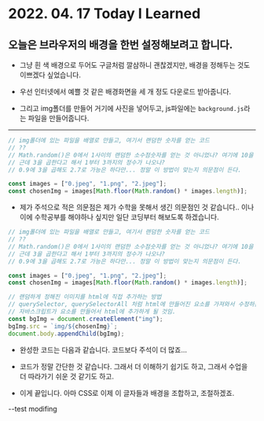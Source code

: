 # 2022. 04. 17 Today I Learned

## 오늘은 브라우저의 배경을 한번 설정해보려고 합니다.

- 그냥 흰 색 배경으로 두어도 구글처럼 깔삼하니 괜찮겠지만, 배경을 정해두는 것도 이쁘겠다 싶었습니다.

- 우선 인터넷에서 예쁠 것 같은 배경화면을 세 개 정도 다운로드 받아줍니다.

- 그리고 img폴더를 만들어 거기에 사진을 넣어두고, js파일에는 `background.js`라는 파일을 만들어줍니다.

---

```js
// img폴더에 있는 파일을 배열로 만들고, 여기서 랜덤한 숫자를 얻는 코드
// ??
// Math.random()은 0에서 1사이의 랜덤한 소수점숫자를 얻는 것 아니었나? 여기에 10을 곱하고 내림을 해야 1부터 10까지의 정수가 나온다.
// 근데 3을 곱한다고 해서 1부터 3까지의 정수가 나오나?
// 0.9에 3을 곱해도 2.7로 가능은 하다만... 정말 이 방법이 맞는지 의문점이 든다.

const images = ["0.jpeg", "1.png", "2.jpeg"];
const chosenImg = images[Math.floor(Math.random() * images.length)];
```

- 제가 주석으로 적은 의문점은 제가 수학을 못해서 생긴 의문점인 것 같습니다.. 이나이에 수학공부를 해야하나 싶지만 일단 코딩부터 해보도록 하겠습니다.

```js
// img폴더에 있는 파일을 배열로 만들고, 여기서 랜덤한 숫자를 얻는 코드
// ??
// Math.random()은 0에서 1사이의 랜덤한 소수점숫자를 얻는 것 아니었나? 여기에 10을 곱하고 내림을 해야 1부터 10까지의 정수가 나온다.
// 근데 3을 곱한다고 해서 1부터 3까지의 정수가 나오나?
// 0.9에 3을 곱해도 2.7로 가능은 하다만... 정말 이 방법이 맞는지 의문점이 든다.

const images = ["0.jpeg", "1.png", "2.jpeg"];
const chosenImg = images[Math.floor(Math.random() * images.length)];

// 랜덤하게 정해진 이미지를 html에 직접 추가하는 방법
// querySelector, querySelectorAll 처럼 html에 만들어진 요소를 가져와서 수정하는 것이 아니라,
// 자바스크립트가 요소를 만들어서 html에 추가하게 될 것임.
const bgImg = document.createElement("img");
bgImg.src = `img/${chosenImg}`;
document.body.appendChild(bgImg);
```

- 완성한 코드는 다음과 같습니다. 코드보다 주석이 더 많죠...

- 코드가 정말 간단한 것 같습니다. 그래서 더 이해하기 쉽기도 하고, 그래서 수업을 더 따라가기 쉬운 것 같기도 하고.

- 이게 끝입니다. 아마 CSS로 이제 이 글자들과 배경을 조합하고, 조절하겠죠.

--test modifing
